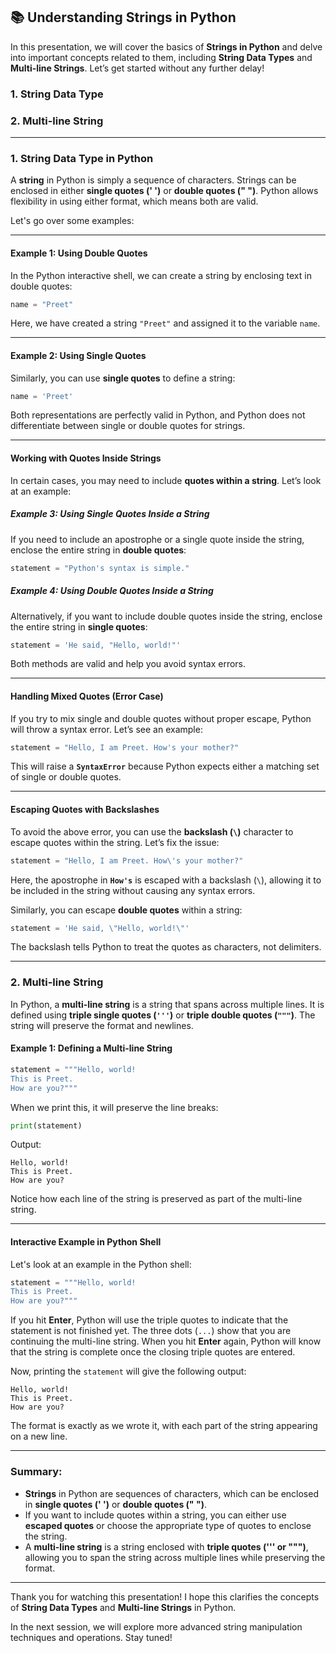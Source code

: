 ## 📚 **Understanding Strings in Python**

In this presentation, we will cover the basics of **Strings in Python** and delve into important concepts related to them, including **String Data Types** and **Multi-line Strings**. Let’s get started without any further delay!

### 1. **String Data Type**

### 2. **Multi-line String**

---

### **1. String Data Type in Python**

A **string** in Python is simply a sequence of characters. Strings can be enclosed in either **single quotes (' ')** or **double quotes (" ")**. Python allows flexibility in using either format, which means both are valid.

Let's go over some examples:

---

#### **Example 1: Using Double Quotes**

In the Python interactive shell, we can create a string by enclosing text in double quotes:

```python
name = "Preet"
```

Here, we have created a string `"Preet"` and assigned it to the variable `name`.

---

#### **Example 2: Using Single Quotes**

Similarly, you can use **single quotes** to define a string:

```python
name = 'Preet'
```

Both representations are perfectly valid in Python, and Python does not differentiate between single or double quotes for strings.

---

#### **Working with Quotes Inside Strings**

In certain cases, you may need to include **quotes within a string**. Let’s look at an example:

##### **Example 3: Using Single Quotes Inside a String**

If you need to include an apostrophe or a single quote inside the string, enclose the entire string in **double quotes**:

```python
statement = "Python's syntax is simple."
```

##### **Example 4: Using Double Quotes Inside a String**

Alternatively, if you want to include double quotes inside the string, enclose the entire string in **single quotes**:

```python
statement = 'He said, "Hello, world!"'
```

Both methods are valid and help you avoid syntax errors.

---

#### **Handling Mixed Quotes (Error Case)**

If you try to mix single and double quotes without proper escape, Python will throw a syntax error. Let’s see an example:

```python
statement = "Hello, I am Preet. How's your mother?"
```

This will raise a **`SyntaxError`** because Python expects either a matching set of single or double quotes.

---

#### **Escaping Quotes with Backslashes**

To avoid the above error, you can use the **backslash (`\`)** character to escape quotes within the string. Let’s fix the issue:

```python
statement = "Hello, I am Preet. How\'s your mother?"
```

Here, the apostrophe in **`How's`** is escaped with a backslash (`\`), allowing it to be included in the string without causing any syntax errors.

Similarly, you can escape **double quotes** within a string:

```python
statement = 'He said, \"Hello, world!\"'
```

The backslash tells Python to treat the quotes as characters, not delimiters.

---

### **2. Multi-line String**

In Python, a **multi-line string** is a string that spans across multiple lines. It is defined using **triple single quotes (`'''`)** or **triple double quotes (`"""`)**. The string will preserve the format and newlines.

#### **Example 1: Defining a Multi-line String**

```python
statement = """Hello, world!
This is Preet.
How are you?"""
```

When we print this, it will preserve the line breaks:

```python
print(statement)
```

Output:

```
Hello, world!
This is Preet.
How are you?
```

Notice how each line of the string is preserved as part of the multi-line string.

---

#### **Interactive Example in Python Shell**

Let's look at an example in the Python shell:

```python
statement = """Hello, world!
This is Preet.
How are you?"""
```

If you hit **Enter**, Python will use the triple quotes to indicate that the statement is not finished yet. The three dots (`...`) show that you are continuing the multi-line string. When you hit **Enter** again, Python will know that the string is complete once the closing triple quotes are entered.

Now, printing the `statement` will give the following output:

```
Hello, world!
This is Preet.
How are you?
```

The format is exactly as we wrote it, with each part of the string appearing on a new line.

---

### **Summary:**

* **Strings** in Python are sequences of characters, which can be enclosed in **single quotes (' ')** or **double quotes (" ")**.
* If you want to include quotes within a string, you can either use **escaped quotes** or choose the appropriate type of quotes to enclose the string.
* A **multi-line string** is a string enclosed with **triple quotes (''' or """)**, allowing you to span the string across multiple lines while preserving the format.

---

Thank you for watching this presentation! I hope this clarifies the concepts of **String Data Types** and **Multi-line Strings** in Python.

In the next session, we will explore more advanced string manipulation techniques and operations. Stay tuned!
